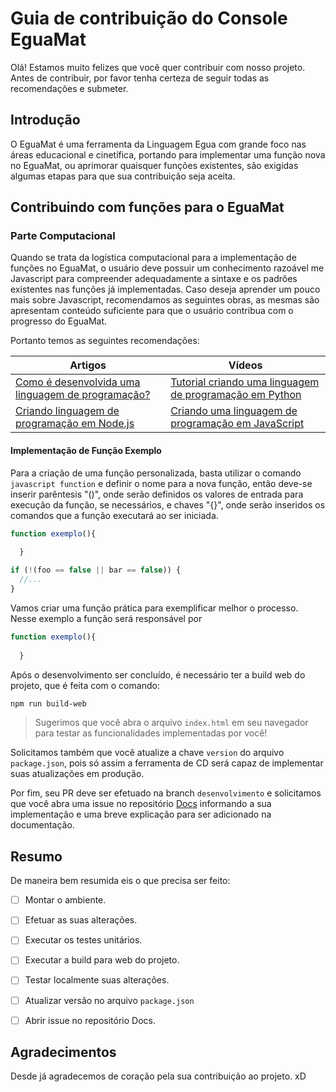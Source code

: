 # Guia de contribuição do Console EguaMat

Olá! Estamos muito felizes que você quer contribuir com nosso projeto. Antes de contribuir, por favor tenha certeza de seguir todas as recomendações e submeter.

## Introdução

O EguaMat é uma ferramenta da Linguagem Egua com grande foco nas áreas educacional e cinetífica, portando para implementar uma função nova no EguaMat, ou aprimorar quaisquer funções existentes, são exigidas algumas etapas para que sua contribuição seja aceita. 

## Contribuindo com funções para o EguaMat

### Parte Computacional

Quando se trata da logística computacional para a implementação de funções no EguaMat, o usuário deve possuir um conhecimento razoável me Javascript para compreender adequadamente a sintaxe e os padrões existentes nas funções já implementadas.
Caso deseja aprender um pouco mais sobre Javascript, recomendamos as seguintes obras, as mesmas são apresentam conteúdo suficiente para que o usuário contribua com o progresso do EguaMat.

Portanto temos as seguintes recomendações:

| Artigos | Vídeos |
|---|---|
| [Como é desenvolvida uma linguagem de programação?](https://pt.stackoverflow.com/questions/124436/como-%C3%A9-desenvolvida-uma-linguagem-de-programa%C3%A7%C3%A3o#:~:text=Criar%20uma%20linguagem%20de%20programa%C3%A7%C3%A3o,%C3%A9%20algo%20conceitual%2C%20%C3%A9%20abstrata.) | [Tutorial criando uma linguagem de programação em Python](https://www.youtube.com/watch?v=9tSuJzwe9Ok&list=PLP7hn9TNf1CEl8A8jQfZSRYcgUIqBhIJU) |
| [Criando linguagem de programação em Node.js](https://repl.it/talk/learn/Making-your-own-programming-language-with-NodeJS/45779) | [Criando uma linguagem de programação em JavaScript](https://youtu.be/YpT-GpcHf2g) |

#### Implementação de Função Exemplo
Para a criação de uma função personalizada, basta utilizar o comando ```javascript function``` e definir o nome para a nova função, então deve-se inserir parêntesis "()", onde serão definidos os valores de entrada para execução da função, se necessários, e chaves "{}", onde serão inseridos os comandos que a função executará ao ser iniciada.
```javascript
function exemplo(){
  
  }

if (!(foo == false || bar == false)) {
  //...
}
```
Vamos criar uma função prática para exemplificar melhor o processo. Nesse exemplo a função será responsável por 
```javascript
function exemplo(){
  
  }
```
Após o desenvolvimento ser concluído, é necessário ter a build web do projeto, que é feita com o comando: 
```sh
npm run build-web
```

> Sugerimos que você abra o arquivo `index.html` em seu navegador para testar as funcionalidades implementadas por você! 

Solicitamos também que você atualize a chave `version` do arquivo `package.json`, pois só assim a ferramenta de CD será capaz de implementar suas atualizações em produção.

Por fim, seu PR deve ser efetuado na branch `desenvolvimento` e solicitamos que você abra uma issue no repositório [Docs](https://github.com/eguatech/docs) informando a sua implementação e uma breve explicação para ser adicionado na documentação.


## Resumo

De maneira bem resumida eis o que precisa ser feito:

- [ ] Montar o ambiente.

- [ ] Efetuar as suas alterações.

- [ ] Executar os testes unitários.

- [ ] Executar a build para web do projeto.

- [ ] Testar localmente suas alterações.

- [ ] Atualizar versão no arquivo `package.json`

- [ ] Abrir issue no repositório Docs.

## Agradecimentos

Desde já agradecemos de coração pela sua contribuição ao projeto. xD
